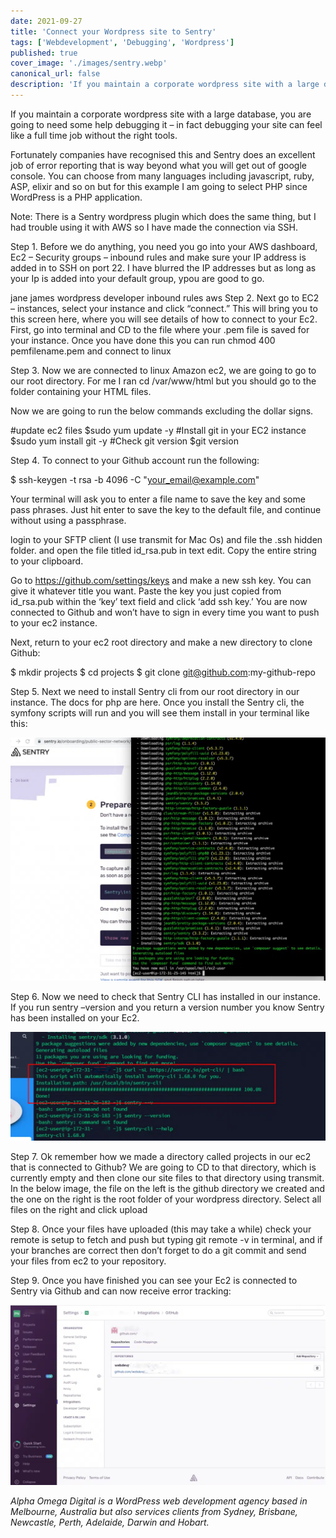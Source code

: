 ```yaml
---
date: 2021-09-27
title: 'Connect your Wordpress site to Sentry'
tags: ['Webdevelopment', 'Debugging', 'Wordpress']
published: true
cover_image: './images/sentry.webp'
canonical_url: false
description: 'If you maintain a corporate wordpress site with a large database, you are going to need some help debugging it – in fact debugging your site can feel like a full time job without the right tools.'
---
```


If you maintain a corporate wordpress site with a large database, you are going to need some help debugging it – in fact debugging your site can feel like a full time job without the right tools.

Fortunately companies have recognised this and Sentry does an excellent job of error reporting that is way beyond what you will get out of google console. You can choose from many languages including javascript, ruby, ASP, elixir and so on but for this example I am going to select PHP since WordPress is a PHP application.

Note: There is a Sentry wordpress plugin which does the same thing, but I had trouble using it with AWS so I have made the connection via SSH.

Step 1.
Before we do anything, you need you go into your AWS dashboard, Ec2 – Security groups – inbound rules and make sure your IP address is added in to SSH on port 22. I have blurred the IP addresses but as long as your Ip is added into your default group, ypou are good to go.

jane james wordpress developer inbound rules aws
Step 2.
Next go to EC2 – instances, select your instance and click “connect.” This will bring you to this screen here, where you will see details of how to connect to your Ec2. First, go into terminal and CD to the file where your .pem file is saved for your instance. Once you have done this you can run chmod 400 pemfilename.pem and connect to linux


Step 3.
Now we are connected to linux Amazon ec2, we are going to go to our root directory. For me I ran cd /var/www/html but you should go to the folder containing your HTML files.

Now we are going to run the below commands excluding the dollar signs.

#update ec2 files
$sudo yum update -y 
#Install git in your EC2 instance
$sudo yum install git -y 
#Check git version
$git version

Step 4.
To connect to your Github account run the following:

$ ssh-keygen -t rsa -b 4096 -C "your_email@example.com"

Your terminal will ask you to enter a file name to save the key and some pass phrases. Just hit enter to save the key to the default file, and continue without using a passphrase.

login to your SFTP client (I use transmit for Mac Os) and file the .ssh hidden folder. and open the file titled id_rsa.pub in text edit. Copy the entire string to your clipboard.

Go to https://github.com/settings/keys and make a new ssh key. You can give it whatever title you want. Paste the key you just copied from id_rsa.pub within the ‘key’ text field and click ‘add ssh key.’ You are now connected to Github and won’t have to sign in every time you want to push to your ec2 instance.

Next, return to your ec2 root directory and make a new directory to clone Github:

$ mkdir projects
$ cd projects
$ git clone git@github.com:my-github-repo

Step 5.
Next we need to install Sentry cli from our root directory in our instance. The docs for php are here. Once you install the Sentry cli, the symfony scripts will run and you will see them install in your terminal like this:

![Sentryinstall](./images/install-sentry.webp)


Step 6.
Now we need to check that Sentry CLI has installed in our instance. If you run sentry –version and you return a version number you know Sentry has been installed on your Ec2.

![Sentrycli](./images/sentry-cli-1024x354.png.webp)


Step 7.
Ok remember how we made a directory called projects in our ec2 that is connected to Github? We are going to CD to that directory, which is currently empty and then clone our site files to that directory using transmit. In the below image, the file on the left is the github directory we created and the one on the right is the root folder of your wordpress directory. Select all files on the right and click upload


Step 8.
Once your files have uploaded (this may take a while) check your remote is setup to fetch and push but typing git remote -v in terminal, and if your branches are correct then don’t forget to do a git commit and send your files from ec2 to your repository.

Step 9.
Once you have finished you can see your Ec2 is connected to Sentry via Github and can now receive error tracking:

![Sentryconnect](./images/sentry-integration-1024x585.png.webp)


*Alpha Omega Digital is a WordPress web development agency based in Melbourne, Australia but also services clients from Sydney, Brisbane, Newcastle, Perth, Adelaide, Darwin and Hobart.*
